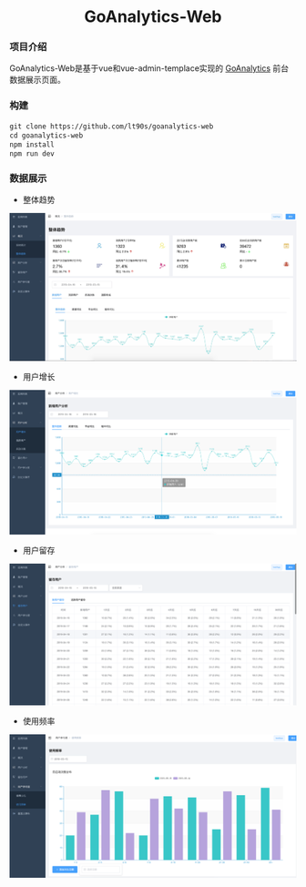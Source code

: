<h1 align="center"> GoAnalytics-Web </h1>

### 项目介绍

GoAnalytics-Web是基于vue和vue-admin-templace实现的 [GoAnalytics](https://github.com/lt90s/goanalytics) 前台数据展示页面。


### 构建

```
git clone https://github.com/lt90s/goanalytics-web
cd goanalytics-web
npm install
npm run dev
```


### 数据展示

* 整体趋势

![image](.github/image/summary.png)

* 用户增长

![image](.github/image/userIncrease.png)

* 用户留存

![image](.github/image/userRetention.png)

* 使用频率

![image](.github/image/useFrequency.png)

